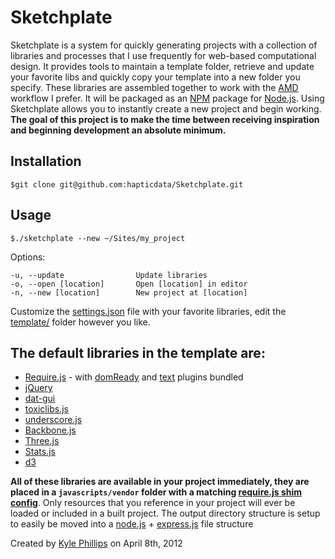 # Sketchplate

Sketchplate is a system for quickly generating projects with a collection of libraries and processes that I use frequently for web-based computational design. It provides tools to maintain a template folder, retrieve and update your favorite libs and quickly copy your template into a new folder you specify. These libraries are assembled together to work with the [AMD](https://github.com/amdjs/amdjs-api/wiki/AMD) workflow I prefer. It will be packaged as an [NPM](http://npmjs.org) package for [Node.js](http://nodejs.org). Using Sketchplate allows you to instantly create a new project and begin working. **The goal of this project is to make the time between receiving inspiration and beginning development an absolute minimum.**


## Installation
`$git clone git@github.com:hapticdata/Sketchplate.git`

## Usage
`$./sketchplate --new ~/Sites/my_project`

  Options:

    -u, --update             	Update libraries
    -o, --open [location]     	Open [location] in editor
    -n, --new [location]  		New project at [location]


Customize the [settings.json](https://github.com/hapticdata/Sketchplate/blob/dev-node/settings.json) file with your favorite libraries, edit the [template/](https://github.com/hapticdata/Sketchplate/tree/dev-node/template) folder however you like.


## The default libraries in the template are:
* [Require.js](http://requirejs.org) - with [domReady](https://github.com/requirejs/domReady) and [text](https://github.com/requirejs/text) plugins bundled
* [jQuery](http://jquery.com)
* [dat-gui](http://code.google.com/p/dat-gui/)
* [toxiclibs.js](http://haptic-data.com/toxiclibsjs)
* [underscore.js](http://documentcloud.github.com/underscore/)
* [Backbone.js](http://documentcloud.github.com/backbone/)
* [Three.js](http://mrdoob.github.com/three.js/)
* [Stats.js](http://github.com/mrdoob/stats.js/)
* [d3](http://github.com/mbostock/d3)

**All of these libraries are available in your project immediately, they are placed in a `javascripts/vendor` folder with a matching [require.js shim config](http://requirejs.org/docs/api.html#config-shim)**. Only resources that you reference in your project will ever be loaded or included in a built project. The output directory structure is setup to easily be moved into a [node.js](http://nodejs.org) + [express.js](http://expressjs.com) file structure

Created by [Kyle Phillips](http://haptic-data.com) on April 8th, 2012